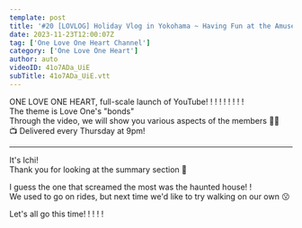 ```yaml
---
template: post
title: '#20 [LOVLOG] Holiday Vlog in Yokohama ~ Having Fun at the Amusement Park! ～(Part 2)'
date: 2023-11-23T12:00:07Z
tag: ['One Love One Heart Channel']
category: ['One Love One Heart']
author: auto 
videoID: 41o7ADa_UiE
subTitle: 41o7ADa_UiE.vtt
---
```

ONE LOVE ONE HEART, full-scale launch of YouTube! ! ! ! ! ! ! ! !  
The theme is Love One's "bonds"  
Through the video, we will show you various aspects of the members 🫶🏼  
📺 Delivered every Thursday at 9pm!  

----------

It's Ichi!  
Thank you for looking at the summary section 🫶  

I guess the one that screamed the most was the haunted house! !  
We used to go on rides, but next time we'd like to try walking on our own 😗

Let's all go this time! ! ! ! !
